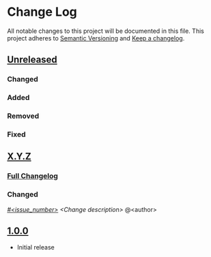 # Change Log

All notable changes to this project will be documented in this file.
This project adheres to [Semantic Versioning](http://semver.org/) and [Keep a changelog](https://github.com/olivierlacan/keep-a-changelog).

## [Unreleased](https://github.com/Abstract-Tech/tutor_role/tree/develop)
### Changed
### Added
### Removed
### Fixed

## [X.Y.Z](https://github.com/Abstract-Tech/tutor_role/tree/X.Y.Z)
### [Full Changelog](https://github.com/Abstract-Tech/tutor_role/compare/1.0.0...X.Y.Z)
### Changed
 *[#<issue_number>](https://github.com/Abstract-Tech/tutor_role/issues/<issue_number>) \<Change description\>* @\<author\>

## [1.0.0](https://github.com/Abstract-Tech/tutor_role/tree/1.0.0)
- Initial release
